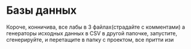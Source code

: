 # Базы данных
Короче, конничива, все лабы в 3 файлах(страдайте с комментами) а генераторы исходных данных в CSV в другой папочке, запустите, сгенерируйте, и перетащите в папку с проектом, все притти изи
 
